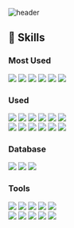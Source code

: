 ![header](https://capsule-render.vercel.app/api?type=waving&color=gradient&customColorList=2&height=150&section=header&text=Jinyeong's%20Github&fontSize=40&animation=twinkling&fontAlign=25&fontAlignY=35)

## 🔧 Skills

### Most Used
<div>
<img src="https://img.shields.io/badge/Python-3776AB?style=flat-square&logo=python&logoColor=white"/>
<img src="https://img.shields.io/badge/NumPy-013243?style=flat-square&logo=numpy&logoColor=white"/>
<img src="https://img.shields.io/badge/Pandas-150458?style=flat-square&logo=pandas&logoColor=white"/>
<img src="https://img.shields.io/badge/PyTorch-EE4C2C?style=flat-square&logo=pytorch&logoColor=white"/>
<img src="https://img.shields.io/badge/TensorFlow-FF6F00?style=flat-square&logo=tensorflow&logoColor=white"/>
<img src="https://img.shields.io/badge/Scikit--Learn-F7931E?style=flat-square&logo=scikit-learn&logoColor=white"/>
</div>

### Used
<div>
<img src="https://img.shields.io/badge/Django-092E20?style=flat-square&logo=django&logoColor=white"/>
<img src="https://img.shields.io/badge/OpenCV-5C3EE8?style=flat-square&logo=opencv&logoColor=white"/>
<img src="https://img.shields.io/badge/Pillow-3776AB?style=flat-square"/>
<img src="https://img.shields.io/badge/gRPC-5ec6c1?style=flat-square&logo=grpc&logoColor=white"/>
<img src="https://img.shields.io/badge/InsightFace-2ba8de?style=flat-square"/>
<img src="https://img.shields.io/badge/Diffusers-ffd000?style=flat-square"/>
</div>
<div>
<img src="https://img.shields.io/badge/Vue.js-4FC08D?style=flat-square&logo=vuedotjs&logoColor=white"/>
<img src="https://img.shields.io/badge/Vuetify-1867C0?style=flat-square&logo=vuetify&logoColor=white"/>
<img src="https://img.shields.io/badge/Bootstrap-7952B3?style=flat-square&logo=bootstrap&logoColor=white"/>
<img src="https://img.shields.io/badge/JavaScript-F7DF1E?style=flat-square&logo=javascript&logoColor=white"/>
<img src="https://img.shields.io/badge/HTML5-E34F26?style=flat-square&logo=html5&logoColor=white"/>
<img src="https://img.shields.io/badge/CSS3-1572B6?style=flat-square&logo=css3&logoColor=white"/>
</div>

### Database
<div>
<img src="https://img.shields.io/badge/MySQL-4479A1?style=flat-square&logo=mysql&logoColor=white"/>
<img src="https://img.shields.io/badge/SQLite-003B57?style=flat-square&logo=sqlite&logoColor=white"/>
<img src="https://img.shields.io/badge/PostgreSQL-4169E1?style=flat-square&logo=postgresql&logoColor=white"/>
</div>

### Tools
<div>
<img src="https://img.shields.io/badge/VSCode-007ACC?style=flat-square&logo=visualstudiocode&logoColor=white">
<img src="https://img.shields.io/badge/PyCharm-000000?style=flat-square&logo=pycharm&logoColor=white">
<img src="https://img.shields.io/badge/Git-F05032?style=flat-square&logo=git&logoColor=white">
<img src="https://img.shields.io/badge/AmazonS3-569A31?style=flat-square&logo=amazons3&logoColor=white">
<img src="https://img.shields.io/badge/CUDA_Toolkit-76b900?style=flat-square">
</div>
<div>
<img src="https://img.shields.io/badge/GitLab-FC6D26?style=flat-square&logo=gitlab&logoColor=white">
<img src="https://img.shields.io/badge/MatterMost-0058CC?style=flat-square&logo=mattermost&logoColor=white">
<img src="https://img.shields.io/badge/Jira-0052CC?style=flat-square&logo=jira&logoColor=white">
<img src="https://img.shields.io/badge/Notion-000000?style=flat-square&logo=notion&logoColor=white">
<img src="https://img.shields.io/badge/Figma-F24E1E?style=flat-square&logo=figma&logoColor=white">
</div>
